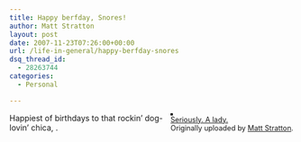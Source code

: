 ```yaml
---
title: Happy berfday, Snores!
author: Matt Stratton
layout: post
date: 2007-11-23T07:26:00+00:00
url: /life-in-general/happy-berfday-snores
dsq_thread_id:
  - 28263744
categories:
  - Personal

---
```

<div style="float:right;margin-left:10px;margin-bottom:10px;">
  <a href="http://www.flickr.com/photos/mugsy/379467113/" title="photo sharing"><img src="http://farm1.static.flickr.com/176/379467113_bd6c92c7fe_m.jpg" alt="" style="border:solid 2px #000000;" /></a> <br /> <span style="font-size:.9em;margin-top:0;"> <a href="http://www.flickr.com/photos/mugsy/379467113/">Seriously. A lady.</a> <br /> Originally uploaded by <a href="http://www.flickr.com/people/mugsy/">Matt Stratton</a>. </span>
</div>

Happiest of birthdays to that rockin&#8217; dog-lovin&#8217; chica, .